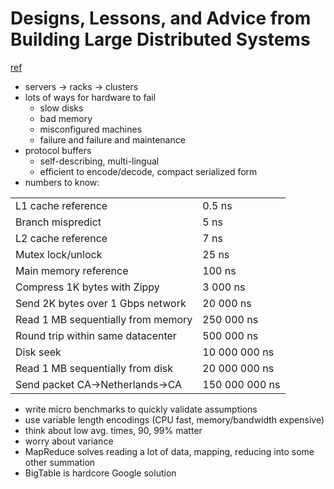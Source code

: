 # Designs, Lessons, and Advice from Building Large Distributed Systems
[ref](https://www.cs.cornell.edu/projects/ladis2009/talks/dean-keynote-ladis2009.pdf)

- servers -> racks -> clusters
- lots of ways for hardware to fail
  - slow disks
  - bad memory
  - misconfigured machines
  - failure and failure and maintenance
- protocol buffers
  - self-describing, multi-lingual
  - efficient to encode/decode, compact serialized form
- numbers to know:

|                                       |                   |
| ------------------------------------- | ----------------- |
| L1 cache reference                    | 0.5 ns            |
| Branch mispredict                     | 5 ns              |
| L2 cache reference                    | 7 ns              |
| Mutex lock/unlock                     | 25 ns             |
| Main memory reference                 | 100 ns            |
| Compress 1K bytes with Zippy          | 3 000 ns          |
| Send 2K bytes over 1 Gbps network     | 20 000 ns         |
| Read 1 MB sequentially from memory    | 250 000 ns        |
| Round trip within same datacenter     | 500 000 ns        |
| Disk seek                             | 10 000 000 ns     |
| Read 1 MB sequentially from disk      | 20 000 000 ns     |
| Send packet CA->Netherlands->CA       | 150 000 000 ns    |

- write micro benchmarks to quickly validate assumptions
- use variable length encodings (CPU fast, memory/bandwidth expensive)
- think about low avg. times, 90, 99% matter
- worry about variance
- MapReduce solves reading a lot of data, mapping, reducing into some other summation
- BigTable is hardcore Google solution